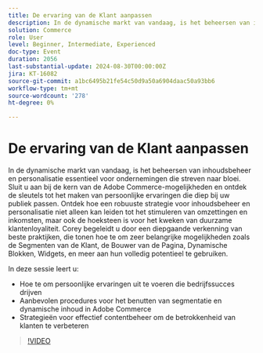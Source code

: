 ```yaml
---
title: De ervaring van de Klant aanpassen
description: In de dynamische markt van vandaag, is het beheersen van inhoudsbeheer en personalisatie essentieel voor ondernemingen die streven naar bloei. Sluit u aan bij de kern van de Adobe Commerce-mogelijkheden en ontdek de sleutels tot het maken van persoonlijke ervaringen die diep bij uw publiek passen. Ontdek hoe een robuuste strategie voor inhoudsbeheer en personalisatie niet alleen kan leiden tot het stimuleren van omzettingen en inkomsten, maar ook de hoeksteen is voor het kweken van duurzame klantenloyaliteit. Corey begeleidt u door een diepgaande verkenning van beste praktijken, die tonen hoe te om zeer belangrijke mogelijkheden zoals de Segmenten van de Klant, de Bouwer van de Pagina, Dynamische Blokken, Widgets, en meer aan hun volledig potentieel te gebruiken. In deze sessie leert u hoe u persoonlijke ervaringen kunt implementeren die het succes van bedrijven bepalen. Beste werkwijzen voor het benutten van segmentatie en dynamische inhoud in Adobe Commerce Strategieën voor effectief contentbeheer om de betrokkenheid van klanten te verbeteren
solution: Commerce
role: User
level: Beginner, Intermediate, Experienced
doc-type: Event
duration: 2056
last-substantial-update: 2024-08-30T00:00:00Z
jira: KT-16082
source-git-commit: a1bc6495b21fe54c50d9a50a6904daac50a93bb6
workflow-type: tm+mt
source-wordcount: '278'
ht-degree: 0%

---
```



# De ervaring van de Klant aanpassen

In de dynamische markt van vandaag, is het beheersen van inhoudsbeheer en personalisatie essentieel voor ondernemingen die streven naar bloei. Sluit u aan bij de kern van de Adobe Commerce-mogelijkheden en ontdek de sleutels tot het maken van persoonlijke ervaringen die diep bij uw publiek passen. Ontdek hoe een robuuste strategie voor inhoudsbeheer en personalisatie niet alleen kan leiden tot het stimuleren van omzettingen en inkomsten, maar ook de hoeksteen is voor het kweken van duurzame klantenloyaliteit. Corey begeleidt u door een diepgaande verkenning van beste praktijken, die tonen hoe te om zeer belangrijke mogelijkheden zoals de Segmenten van de Klant, de Bouwer van de Pagina, Dynamische Blokken, Widgets, en meer aan hun volledig potentieel te gebruiken.

In deze sessie leert u:

* Hoe te om persoonlijke ervaringen uit te voeren die bedrijfssucces drijven
* Aanbevolen procedures voor het benutten van segmentatie en dynamische inhoud in Adobe Commerce
* Strategieën voor effectief contentbeheer om de betrokkenheid van klanten te verbeteren

>[!VIDEO](https://video.tv.adobe.com/v/3433146/?learn=on)
